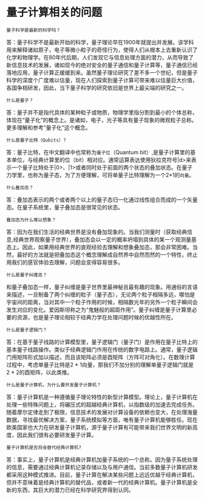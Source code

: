 # 量子计算相关的问题





    量子科学是最新的科学吗？


答：量子科学不是最新开始的科学，量子理论早在1900年就提出并发展。该学科用来解释诸如原子，电子等微小粒子的奇怪行为，使得人们从根本上去重新认识了化学和物理学。在80年代后期，人们发现它与信息处理方面的潜力，从而导致了新信息技术的发展，诸如现今的绝对安全的量子通信和量子计算等，量子通信已经落地应用，量子计算正缓缓到来。虽然量子理论研究了差不多一个世纪，但是量子科学的深度个广度难以估量，现在人们探索到量子计算可带来难以估量巨大价值，各国争相研发，因此，当下量子科学的研究依旧是世界上最尖端的研究之一。

    什么是量子？

答：量子并不是指代具体的某种粒子或物质，物理学里指分割到最小的个体总称，体现在“量子化”的概念上。是诸如，电子，光子等具有量子现象的微观粒子总称。更多理解和参考“量子化”这个概念。

    什么是量子比特（Qubits）?
答：量子比特，在中文翻译中也常称为`量子位`（Quantum bit）,是量子计算里的基本单位，与经典计算里的位（bit）相对应。通常运算表达使用狄拉克符号|d>来表示一个量子比特处于|0>、|1>或者同时处于前面的两个状态的叠加状态。在量子力学里，也称为量子态，为了方便理解，可将单量子比特理解为一个2*1的`向量`。

    什么叠加态？
答：叠加态表示的两个或者两个以上的量子态归一化通过线性组合而成的一个矢量态。在量子系统里，量子叠加态是很常见的状态。


    叠加态为什么难以想象？

答：因为在我们生活的经典世界是没有叠加现象的。当我们测量时（获取经典信息,经典世界观察量子世界），叠加态会以一定的概率坍塌到具体的某一个观测量基态上。因此，如果用经典世界的直观经验去理解和想象叠加态，那会非常困难。当然，最好的方法就是把叠加态这个概念理解成自然界中自然而然的一个特性，终止用我们的感官体验去理解，问题会变得容易很多。

    什么是量子纠缠态？
和量子叠加态一样，量子纠缠是量子世界里最神秘且最有趣的现象。用通俗的言语来描述，一旦制备了两个纠缠的粒子（量子态），无论两个粒子相隔多远，哪怕是宇宙间的距离，当对其中一个粒子作用的时候，相隔数光年的另外一个粒子瞬间会发生对应的变化。爱因斯坦称之为“鬼魅般的超距作用”。量子纠缠是量子计算里必要的资源，也是量子理论相较于经典力学在处理问题时候的优越性所在。

    什么是量子逻辑门？

答：在基于量子线路的计算模型里，量子逻辑门（量子门）是作用在量子比特上的基本量子线路操作。类似于经典逻辑门作用在传统的数字电路上。通常，量子逻辑门用矩阵形式加以描述，而且该矩阵必须是酉矩阵（方阵可对角化）。在数理计算过程中，考虑单量子比特是2 * 1向量，那我们不加分别的理解单量子逻辑门就是 2 * 2的酉矩阵，以此类推。

    什么是量子计算机，为什么要开发量子计算机？

答：量子计算机是一种遵循量子理论特性的新型计算模型。理论上，量子计算机在处理一些特殊问题上，将碾压式的超越经典计算机，以指数级的加速去完成任务。随着摩尔定律走到了极限，信息技术的发展对计算设备的依赖也变大，在处理海量数据，寻找最优解决方案，量子系统模拟等方面，唯有量子计算机能够胜任。现在欧美国家也大力在研发量子计算机，源于量子计算有可能带来我们世界文明的新高度，因此我们很有必要研发量子计算。

    量子计算机是否将会替代经典计算机?

答：事实上，量子计算机是经典计算机加量子系统的一个总称。因为量子系统处理的信息，需要通过经典计算机记录存储以及与用户通信。当前多数量子计算机研发都采用这种模式推进。目前，量子计算在解决某些问题上远远优越于经典计算机，但并不意味着是经典计算机的替代品，或者新一代的经典计算机。量子计算机是全新的东西，其巨大的潜力已经在科学研究界得到认同。
